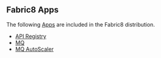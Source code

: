 ## Fabric8 Apps

The following [Apps](apps.html) are included in the Fabric8 distribution.

* [API Registry](apiRegistry.html)
* [MQ](fabric8MQ.html)
* [MQ AutoScaler](fabric8MQAutoScaler.html)
